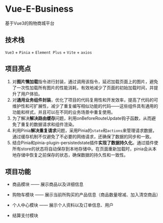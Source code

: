 # Vue-E-Business
基于Vue3的购物商城平台

## 技术栈
`Vue3` + `Pinia` + `Element Plus` + `Vite` + `axios`

## 项目亮点

1. 对**图片懒加载**指令进行封装，通过调用该指令，延迟加载页面上的图片，避免了一次性加载所有图片的性能消耗，有效地减少了页面的初始加载时间，并提升了用户体验。
2. 对**通用业务组件封装**，优化了项目的代码复用性和开发效率，提高了代码的可维护性和可扩展性，减少了重复编写相似功能的代码——这些组件具有通用的功能和样式，并且可以在不同的业务场景中重复使用。
3. 为了解决**解决路由缓存**问题，利用onBeforeRouteUpdate钩子函数，从而避免了重复的数据请求和组件渲染。
4. 利用Pinia**解决重复请求**问题，采用Pinia的`state`和`actions`来管理请求数据，通过缓存机制不仅避免了不必要的网络请求，还确保了数据的同步和一致。
5. 结合Pinia和pinia-plugin-persistedstate插件**实现了数据持久化**。通过插件使所有store的状态将自动保存到本地存储中。在页面重新加载时，pinia会从本地存储中恢复之前保存的状态，确保数据的持久性和一致性。
  

## 项目功能

- 商品模块 —— 展示商品以及详细信息
  
- 购物车模块 —— 展示当前所购买的产品信息（商品数量增减、加入清空商品）
  
- 个人中心模块 —— 展示个人资料以及订单信息、用户
  
- 结算支付模块

